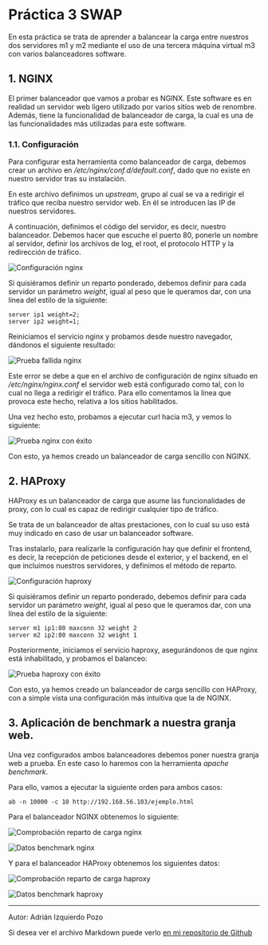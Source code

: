 # Práctica 3 SWAP

En esta práctica se trata de aprender a balancear la carga entre nuestros dos servidores m1 y m2 mediante el uso de una tercera máquina virtual m3 con varios balanceadores software.

## 1. NGINX

El primer balanceador que vamos a probar es NGINX. Este software es en realidad un servidor web ligero utilizado por varios sitios web de renombre. Además, tiene la funcionalidad de balanceador de carga, la cual es una de las funcionalidades más utilizadas para este software.

### 1.1. Configuración

Para configurar esta herramienta como balanceador de carga, debemos crear un archivo en */etc/nginx/conf.d/default.conf*, dado que no existe en nuestro servidor tras su instalación.

En este archivo definimos un *upstream*, grupo al cual se va a redirigir el tráfico que reciba nuestro servidor web. En él se introducen las IP de nuestros servidores.

A continuación, definimos el código del servidor, es decir, nuestro balanceador. Debemos hacer que escuche el puerto 80, ponerle un nombre al servidor, definir los archivos de log, el root, el protocolo HTTP y la redirección de  tráfico.

![Configuración nginx](https://raw.githubusercontent.com/adizqpoz/SWAP/master/SWAP/practica3/nginxconf.png)

Si quisiéramos definir un reparto ponderado, debemos definir para cada servidor un parámetro *weight*, igual al peso que le queramos dar, con una línea del estilo de la siguiente:

~~~
server ip1 weight=2;
server ip2 weight=1;
~~~

Reiniciamos el servicio nginx y probamos desde nuestro navegador, dándonos el siguiente resultado:

![Prueba fallida nginx](https://raw.githubusercontent.com/adizqpoz/SWAP/master/SWAP/practica3/nginxpruebabalanceofallida.png)

Este error se debe a que en el archivo de configuración de nginx situado en */etc/nginx/nginx.conf* el servidor web está configurado como tal, con lo cual no llega a redirigir el tráfico. Para ello comentamos la línea que provoca este hecho, relativa a los sitios habilitados.

Una vez hecho esto, probamos a ejecutar curl hacia m3, y vemos lo siguiente:

![Prueba nginx con éxito](https://raw.githubusercontent.com/adizqpoz/SWAP/master/SWAP/practica3/nginxpruebadefinitiva.png)

Con esto, ya hemos creado un balanceador de carga sencillo con NGINX.

## 2. HAProxy

HAProxy es un balanceador de carga que asume las funcionalidades de proxy, con lo cual es capaz de redirigir cualquier tipo de tráfico.

Se trata de un balanceador de altas prestaciones, con lo cual su uso está muy indicado en caso de usar un balanceador software.

Tras instalarlo, para realizarle la configuración hay que definir el frontend, es decir, la recepción de peticiones desde el exterior, y el backend, en el que incluimos nuestros servidores, y definimos el método de reparto.

![Configuración haproxy](https://raw.githubusercontent.com/adizqpoz/SWAP/master/SWAP/practica3/haproxyconf.png)

Si quisiéramos definir un reparto ponderado, debemos definir para cada servidor un parámetro *weight*, igual al peso que le queramos dar, con una línea del estilo de la siguiente:

~~~
server m1 ip1:80 maxconn 32 weight 2
server m2 ip2:80 maxconn 32 weight 1
~~~
Posteriormente, iniciamos el servicio haproxy, asegurándonos de que nginx está inhabilitado, y probamos el balanceo:

![Prueba haproxy con éxito](https://raw.githubusercontent.com/adizqpoz/SWAP/master/SWAP/practica3/haproxyprueba.png)

Con esto, ya hemos creado un balanceador de carga sencillo con HAProxy, con a simple vista una configuración más intuitiva que la de NGINX.

## 3. Aplicación de benchmark a nuestra granja web.

Una vez configurados ambos balanceadores debemos poner nuestra granja web a prueba. En este caso lo haremos con la herramienta *apache benchmark*.

Para ello, vamos a ejecutar la siguiente orden para ambos casos:

~~~
ab -n 10000 -c 10 http://192.168.56.103/ejemplo.html
~~~

Para el balanceador NGINX obtenemos lo siguiente:

![Comprobación reparto de carga nginx](https://raw.githubusercontent.com/adizqpoz/SWAP/master/SWAP/practica3/nginxbenchmarktop.png)

![Datos benchmark nginx](https://raw.githubusercontent.com/adizqpoz/SWAP/master/SWAP/practica3/nginxbenchmarktop.png)

Y para el balanceador HAProxy obtenemos los siguientes datos:

![Comprobación reparto de carga haproxy](https://raw.githubusercontent.com/adizqpoz/SWAP/master/SWAP/practica3/haproxybenchmarktop.png)

![Datos benchmark haproxy](https://raw.githubusercontent.com/adizqpoz/SWAP/master/SWAP/practica3/haproxybenchmarktop.png)

***

Autor: Adrián Izquierdo Pozo

Si desea ver el archivo Markdown puede verlo [en mi repositorio de Github](https://github.com/adizqpoz/SWAP/blob/master/SWAP/practica2/practica2.md)
